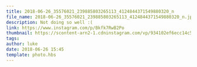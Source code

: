 ```yaml
---
title: 2018-06-26_35576021_239885803265113_4124844371549880320_n
file_name: 2018-06-26_35576021_239885803265113_4124844371549880320_n.jpg
description: Not doing so well :(
link: https://www.instagram.com/p/Bkfk7RwB2Po
thumbnail: https://scontent-arn2-1.cdninstagram.com/vp/934102ef6ecc14c5a65475b5a6b1c41d/5CD85F81/t51.2885-15/sh0.08/e35/s640x640/35576021_239885803265113_4124844371549880320_n.jpg?_nc_ht=scontent-arn2-1.cdninstagram.com&ig_cache_key=MTgxMDMyNzk3ODQwOTE1NzYwOA%3D%3D.2
tags: 
author: luke
date: 2018-06-26 15:45
template: photo.hbs
---
```


